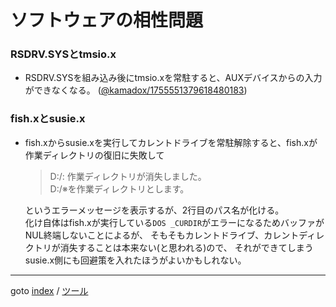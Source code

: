 # ソフトウェアの相性問題

### RSDRV.SYSとtmsio.x
* RSDRV.SYSを組み込み後にtmsio.xを常駐すると、AUXデバイスからの入力ができなくなる。
  ([@kamadox/1755551379618480183](https://twitter.com/kamadox/status/1755551379618480183))

### fish.xとsusie.x
* fish.xからsusie.xを実行してカレントドライブを常駐解除すると、fish.xが作業ディレクトリの復旧に失敗して
  >D:/: 作業ディレクトリが消失しました。  
  >D:/※を作業ディレクトリとします。

  というエラーメッセージを表示するが、2行目のパス名が化ける。  
  化け自体はfish.xが実行している`DOS _CURDIR`がエラーになるためバッファがNUL終端しないことによるが、
  そもそもカレントドライブ、カレントディレクトリが消失することは本来ない(と思われる)ので、
  それができてしまうsusie.x側にも回避策を入れたほうがよいかもしれない。


----
goto [index](../README.md) / [ツール](./README.md)
